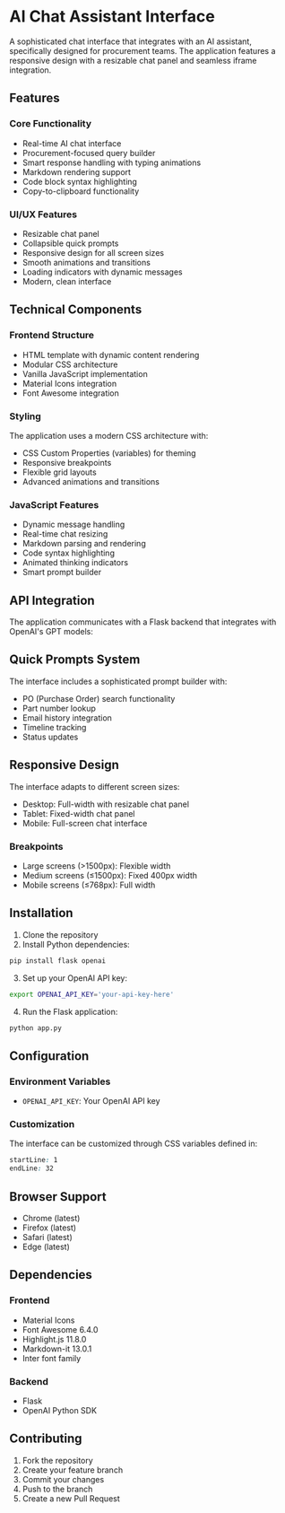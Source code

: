 # AI Chat Assistant Interface

A sophisticated chat interface that integrates with an AI assistant, specifically designed for procurement teams. The application features a responsive design with a resizable chat panel and seamless iframe integration.

## Features

### Core Functionality
- Real-time AI chat interface
- Procurement-focused query builder
- Smart response handling with typing animations
- Markdown rendering support
- Code block syntax highlighting
- Copy-to-clipboard functionality

### UI/UX Features
- Resizable chat panel
- Collapsible quick prompts
- Responsive design for all screen sizes
- Smooth animations and transitions
- Loading indicators with dynamic messages
- Modern, clean interface

## Technical Components

### Frontend Structure
- HTML template with dynamic content rendering
- Modular CSS architecture
- Vanilla JavaScript implementation
- Material Icons integration
- Font Awesome integration

### Styling
The application uses a modern CSS architecture with:
- CSS Custom Properties (variables) for theming
- Responsive breakpoints
- Flexible grid layouts
- Advanced animations and transitions

### JavaScript Features
- Dynamic message handling
- Real-time chat resizing
- Markdown parsing and rendering
- Code syntax highlighting
- Animated thinking indicators
- Smart prompt builder

## API Integration

The application communicates with a Flask backend that integrates with OpenAI's GPT models:

## Quick Prompts System

The interface includes a sophisticated prompt builder with:
- PO (Purchase Order) search functionality
- Part number lookup
- Email history integration
- Timeline tracking
- Status updates

## Responsive Design

The interface adapts to different screen sizes:
- Desktop: Full-width with resizable chat panel
- Tablet: Fixed-width chat panel
- Mobile: Full-screen chat interface

### Breakpoints
- Large screens (>1500px): Flexible width
- Medium screens (≤1500px): Fixed 400px width
- Mobile screens (≤768px): Full width

## Installation

1. Clone the repository
2. Install Python dependencies:

```bash 
pip install flask openai
```

3. Set up your OpenAI API key:

```bash
export OPENAI_API_KEY='your-api-key-here'
```

4. Run the Flask application:

```bash
python app.py
```

## Configuration

### Environment Variables
- `OPENAI_API_KEY`: Your OpenAI API key

### Customization
The interface can be customized through CSS variables defined in:

```css:static/css/chat-bot.css
startLine: 1
endLine: 32
```

## Browser Support

- Chrome (latest)
- Firefox (latest)
- Safari (latest)
- Edge (latest)

## Dependencies

### Frontend
- Material Icons
- Font Awesome 6.4.0
- Highlight.js 11.8.0
- Markdown-it 13.0.1
- Inter font family

### Backend
- Flask
- OpenAI Python SDK


## Contributing

1. Fork the repository
2. Create your feature branch
3. Commit your changes
4. Push to the branch
5. Create a new Pull Request